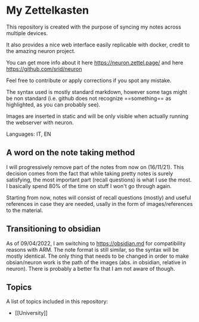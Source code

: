 # My Zettelkasten

This repository is created with the purpose of syncing my notes across multiple devices.

It also provides a nice web interface easily replicable with docker, credit to the amazing neuron project.

You can get more info about it here https://neuron.zettel.page/ and here https://github.com/srid/neuron

Feel free to contribute or apply corrections if you spot any mistake.

The syntax used is mostly standard markdown, however some tags might be non standard (i.e. github does not recognize ==something== as highlighted, as you can probably see).

Images are inserted in static and will be only visible when actually running the webserver with neuron.

Languages: IT, EN

## A word on the note taking method

I will progressively remove part of the notes from now on (16/11/21). This decision comes from the fact that while taking pretty notes is surely satisfying, the most important part (recall questions) is what I use the most. I basically spend 80% of the time on stuff I won't go through again.

Starting from now, notes will consist of recall questions (mostly) and useful references in case they are needed, usally in the form of images/references to the material.
## Transitioning to obsidian

As of 09/04/2022, I am switching to https://obsidian.md for compatibility reasons with ARM. The note format is still similar, so the syntax will be mostly identical. The only thing that needs to be changed in order to make obsian/neuron work is the path of the images (abs. in obsidian, relative in neuron). There is probably a better fix that I am not aware of though.
## Topics

A list of topics included in this repository:

- [[University]]